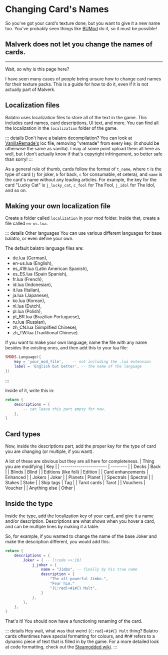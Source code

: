 # Changing Card's Names

So you've got your card's texture done, but you want to give it a new name too. You've probably seen things like [BUMod](https://github.com/OceanRamen/BUMod) do it, so it must be possible!

## Malverk does not let you change the names of cards.
---
Wait, so why is this page here?

I have seen many cases of people being unsure how to change card names for their texture packs. This is a guide for how to do it, even if it is not actually part of Malverk.

## Localization files

Balatro uses localization files to store all of the text in the game. This includes card names, card descriptions, UI text, and more. You can find all the localization in the `localization` folder of the game.

::: details Don't have a balatro decompilation?
You can look at [VanillaRemade's](https://github.com/nh6574/VanillaRemade/blob/main/localization/en-us.lua) loc file, removing "vremade" from every key. (it should be otherwise the same as vanilla). I may at some point upload them all here as well, but I don't actually know if that's copyright infringement, so better safe than sorry!
:::

As a general rule of thumb, cards follow the format of `t_name`, where `t` is the type of card (`j` for joker, `b` for back, `c` for consumable, et cetera), and `name` is the card's name without any leading articles. For example, the key for the card "Lucky Cat" is `j_lucky_cat`, `c_fool` for The Fool, `j_idol` for The Idol, and so on.

## Making your own localization file

Create a folder called `localization` in your mod folder. Inside that, create a file called `en-us.lua`.

::: details Other languages
You can use various different languages for base balatro, or even define your own.

The default balatro language files are:

- de.lua (German),
- en-us.lua (English),
- es_419.lua (Latin American Spanish),
- es_ES.lua (Spain Spanish),
- fr.lua (French),
- id.lua (Indonesian),
- it.lua (Italian),
- ja.lua (Japanese),
- ko.lua (Korean),
- nl.lua (Dutch),
- pl.lua (Polish),
- pt_BR.lua (Brazilian Portuguese),
- ru.lua (Russian),
- zh_CN.lua (Simplified Chinese),
- zh_TW.lua (Traditional Chinese).

If you want to make your own language, name the file with any name besides the existing ones, and then add this to your lua file:

```lua
SMODS.Language({
    key = 'your_mod_file',    -- not including the .lua extension
    label = 'English but better', -- the name of the language
})
```
:::

Inside of it, write this in:

```lua
return {
    descriptions = {
        -- can leave this part empty for now.
    },
}
```

## Card types

Now, inside the descriptions part, add the proper key for the type of card you are changing (or multiple, if you want).

A lot of these are obvious but they are all here for completeness.
| Thing you are modifying | Key      |
| ----------------------- | -------- |
| Decks                   | Back     |
| Blinds                  | Blind    |
| Editions (like foil)    | Edition  |
| Card enhancements       | Enhanced |
| Jokers                  | Joker    |
| Planets                 | Planet   |
| Spectrals               | Spectral |
| Stakes                  | Stake    |
| Skip tags               | Tag      |
| Tarot cards             | Tarot    |
| Vouchers                | Voucher  |
| Anything else           | Other    |

## Inside the type

Inside the type, add the localization key of your card, and give it a name and/or description. Descriptions are what shows when you hover a card, and can be multiple lines by making it a table.

So, for example, if you wanted to change the name of the base Joker and make the description different, you would add this:

```lua
return {
    descriptions = {
        Joker = { -- [!code ++:10]
            j_joker = {
                name = "Jimbo", -- finally by his true name
                description = {
                    "The all-powerful Jimbo.",
                    "Fear him."
                    "{C:red}+#1#{} Mult",
                }
            },
        },
    },
}
```

That's it! You should now have a functioning renaming of the card.

::: details Hey wait, what was that weird `{C:red}+#1#{} Mult` thing?
Balatro cards oftentimes have special formatting for colours, and #n# refers to a dynamic piece of text that is filled in by the game. For a more detailed look at code formatting, check out the [Steamodded wiki](https://github.com/Steamodded/smods/wiki/Text-Styling).
:::
